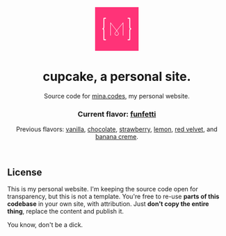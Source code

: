 <div align="center">
  <img alt="" src="./logo.jpg" width="100" />
  <h1>cupcake, a personal site.</h1>
  <p>Source code for <a href="https://mina.codes/" target="_blank">mina.codes</a>, my personal website.</p>
  <h3>Current flavor: <a href="https://github.com/minamarkham/cupcake/tree/live">funfetti</a></h3>

  <p>
    Previous flavors:
    <a href="https://2006.mina.codes/" target="_blank">vanilla</a>,
    <a href="https://2008.mina.codes/" target="_blank">chocolate</a>,
    <a href="https://2011.mina.codes/" target="_blank">strawberry</a>,
    <a href="https://2012.mina.codes/" target="_blank">lemon</a>,
    <a href="https://2013.mina.codes/" target="_blank">red velvet</a>,
    and <a href="https://2014.mina.codes/" target="_blank">banana creme</a>.
  </p>
</div>
<br/>

## License

This is my personal website. I'm keeping the source code open for transparency, but this is not a template. You're free to re-use __parts of this codebase__ in your own site, with attribution. Just __don't copy the entire thing__, replace the content and publish it.

You know, don't be a dick.
